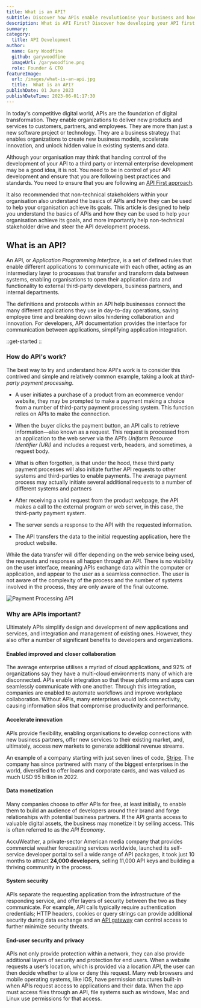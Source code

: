 ```yaml
---
title: What is an API?
subtitle: Discover how APIs enable revolutionise your business and how they relate to the products of your organization.
description: What is API First? Discover how developing your API first will enable developing better and more products of your organization.
summary: 
category:
  title: API Development
author:
  name: Gary Woodfine
  github: garywoodfine
  imageUrl: /garywoodfine.png
  role: Founder & CTO
featureImage:
  url: /images/what-is-an-api.jpg
  title:  What is an API?
publishDate: 01 June 2023
publishDateTime: 2023-06-01:17:30
---
```


In today's competitive digital world, APIs are the foundation of digital transformation. They enable organizations to 
deliver new products and services to customers, partners, and employees. They are more than just a new software project
or technology. They are a business strategy that enables organizations to create new business models, accelerate 
innovation, and unlock hidden value in existing systems and data.

Although your organisation may think that handing control of the development of your API to a third party or internal enterprise development
may be a good idea, it is not.  You need to be in control of your API development and ensure that you are following 
best practices and standards.  You need to ensure that you are following an [API First approach](https://threenine.blog/posts/what-is-api-first "What is API first | threenine.co.uk").

It also recommended that non-technical stakeholders within your organisation also understand the basics of APIs and
how they can be used to help your organisation achieve its goals. This article is designed to help you understand
the basics of APIs and how they can be used to help your organisation achieve its goals, and more importantly help
non-technical stakeholder drive and steer the API development process.

## What is an API?

An API, or _Application Programming Interface_, is a set of defined rules that enable different applications to 
communicate with each other, acting as an intermediary layer to processes that transfer and transform data between systems, enabling 
organisations to open their application data and functionality to external third-party developers, business partners, and 
internal departments.

The definitions and protocols within an API help businesses connect the many different applications they use in
day-to-day operations, saving employee time and breaking down silos hindering collaboration and innovation. For 
developers, API documentation provides the interface for communication between applications, simplifying application 
integration.

::get-started
::

### How do API's work?

The best way to try and understand how API's work is to consider this contrived and simple and relatively common example,
taking a look at _third-party payment processing_.

* A user initiates a purchase of a product from an ecommerce vendor website, they may be prompted to make a payment making 
a choice from a number of third-party payment processing system. This function relies on APIs to make the connection.

* When the buyer clicks the payment button, an API calls to retrieve information—also known as a request. This request 
is processed from an application to the web server via the API’s _Uniform Resource Identifier (URI)_ and includes a
request verb, headers, and sometimes, a request body.

* What is often forgotten, is that under the hood, these third party payment processes will also initiate further API 
requests to other systems and third-parties to enable payments. The average payment process may actually initiate several 
additional requests to a number of different systems and partners

* After receiving a valid request from the product webpage, the API makes a call to the external program or web server, 
in this case, the third-party payment system.


* The server sends a response to the API with the requested information.


* The API transfers the data to the initial requesting application, here the product website.

While the data transfer will differ depending on the web service being used, the requests and responses all happen 
through an API. There is no visibility on the user interface, meaning APIs exchange data within the computer or 
application, and appear to the user as a seamless connection.  The user is not aware of the complexity of the process
and the number of systems involved in the process, they are only aware of the final outcome.

![Payment Processing API](/images/payment-processing-flow.png)

### Why are APIs important?

Ultimately APIs simplify design and development of new applications and services, and integration and management of existing ones. 
However, they also offer a number of significant benefits to developers and organizations.

#### Enabled improved and closer collaboration

The average enterprise utilises a myriad of cloud applications, and 92% of organizations say they have a multi-cloud
environments many of which are disconnected. APIs enable integration so that these platforms and apps can seamlessly communicate 
with one another. Through this integration, companies are enabled to automate workflows and improve workplace collaboration. 
Without APIs, many enterprises would lack connectivity, causing information silos that compromise productivity and 
performance.

#### Accelerate innovation

APIs provide flexibility, enabling organisations to develop connections with new business partners, 
offer new services to their existing market, and, ultimately, access new markets to generate additional revenue streams. 

An example of a company starting with just seven lines of code, [Stripe](https://stripe.com/gb). The company
has since partnered with many of the biggest enterprises in the world, diversified to offer loans and corporate cards, 
and was valued as much USD 95 billion in 2022.

#### Data monetization 

Many companies choose to offer APIs for free, at least initially, to enable them to build an 
audience of developers around their brand and forge relationships with potential business partners. If the API grants 
access to valuable digital assets, the business may monetize it by selling access. This is often referred to as the _API 
Economy_. 

AccuWeather, a private-sector American media company that provides commercial weather forecasting services worldwide,
launched its self-service developer portal to sell a wide range of API packages, it took just 10 months to attract 
**24,000 developers**, selling 11,000 API keys and building a thriving community in the process.

#### System security

APIs separate the requesting application from the infrastructure of the responding service, and offer 
layers of security between the two as they communicate. For example, API calls typically require authentication 
credentials; HTTP headers, cookies or query strings can provide additional security during data exchange and an 
[API gateway](https://threenine.blog/posts/api-gateway-pattern) can control access to further minimize security threats.

#### End-user security and privacy

APIs not only provide protection within a network, they can also provide additional layers of security and protection for end users.
When a website requests a user’s location, which is provided via a location API, the user can then decide whether to 
allow or deny this request. Many web browsers and mobile operating systems, like iOS, have permission structures 
built-in when APIs request access to applications and their data. When the app must access files through an API, file 
systems such as windows, Mac and Linux use permissions for that access.

